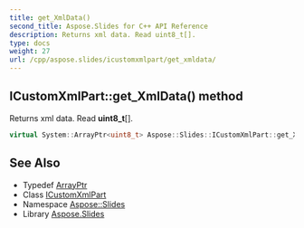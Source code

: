 ```yaml
---
title: get_XmlData()
second_title: Aspose.Slides for C++ API Reference
description: Returns xml data. Read uint8_t[].
type: docs
weight: 27
url: /cpp/aspose.slides/icustomxmlpart/get_xmldata/
---
```

## ICustomXmlPart::get_XmlData() method


Returns xml data. Read **uint8_t**[].

```cpp
virtual System::ArrayPtr<uint8_t> Aspose::Slides::ICustomXmlPart::get_XmlData()=0
```

## See Also

* Typedef [ArrayPtr](../../system/arrayptr/)
* Class [ICustomXmlPart](./)
* Namespace [Aspose::Slides](../)
* Library [Aspose.Slides](../../)